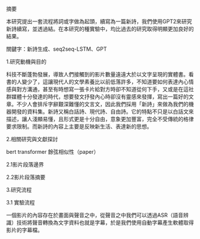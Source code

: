 摘要

本研究提出一套流程將詞或字做為起頭，續寫為一篇新詩，我們使用GPT2來研究新詩續寫，並透過結。在本研究的種實驗中，均比過去的研究取得明顯更加良好的結果。

關鍵字：新詩生成、seq2seq-LSTM、GPT

1.研究動機與目的

科技不斷蓬勃發展，導致人們接觸到的影片數量遠遠大於以文字呈現的實體書。看書的人變少了，這讓現代人的文學素養比以前低落許多，不知道要如何表達內心情感與對方溝通，甚至有時想寫一張卡片給對方時卻不知道從何下手，又或是在這社群媒體十分發達的時代，想要發文抒發內心時卻沒有靈感來發揮，寫出一篇好的文章。不少人會排斥字辭艱深難懂的文言文，因此我們採用「新詩」來做為我們的機器開發的資料集。新詩又稱白話詩、現代詩、自由詩。它的特點不只是以白話文來描述，讓人淺顯易懂，且形式更是十分自由，意象更加豐富，完全不受傳統的格律要求限制。而新詩的內容上主要是反映新生活、表達新的思想。

2.相關研究與文獻探討

bert transformer 餘弦相似性（paper）

2.1影片段落邊界

2.2影片段落摘要

3.研究流程

3.1 實驗流程

一個影片的內容存在於畫面與聲音之中，從聲音之中我們可以透過ASR（語音辨識）技術將聲音轉換為文字資料也就是字幕，於是我們使用自動字幕產生軟體取得影片的字幕檔。
